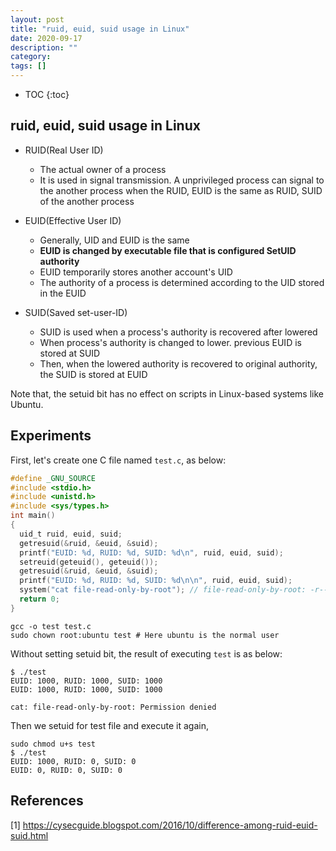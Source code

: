 ```yaml
---
layout: post
title: "ruid, euid, suid usage in Linux"
date: 2020-09-17
description: ""
category: 
tags: []
---
```

* TOC
{:toc}

## ruid, euid, suid usage in Linux

- RUID(Real User ID)
    - The actual owner of a process
    - It is used in signal transmission. A unprivileged process can signal to the another process when the RUID, EUID is the same as RUID, SUID of the another process

- EUID(Effective User ID)
    - Generally, UID and EUID is the same
    - **EUID is changed by executable file that is configured SetUID authority**
    - EUID temporarily stores another account's UID
    - The authority of a process is determined according to the UID stored in the EUID

- SUID(Saved set-user-ID)
    - SUID is used when a process's authority is recovered after lowered
    - When process's authority is changed to lower. previous EUID is stored at SUID
    - Then, when the lowered authority is recovered to original authority, the SUID is stored at EUID

Note that, the setuid bit has no effect on scripts in Linux-based systems like Ubuntu. 

## Experiments

First, let's create one C file named `test.c`, as below:

```C
#define _GNU_SOURCE
#include <stdio.h>
#include <unistd.h>
#include <sys/types.h>
int main()
{
  uid_t ruid, euid, suid; 
  getresuid(&ruid, &euid, &suid);
  printf("EUID: %d, RUID: %d, SUID: %d\n", ruid, euid, suid);
  setreuid(geteuid(), geteuid());
  getresuid(&ruid, &euid, &suid);
  printf("EUID: %d, RUID: %d, SUID: %d\n\n", ruid, euid, suid);
  system("cat file-read-only-by-root"); // file-read-only-by-root: -r-------- root root
  return 0;
}
```

```
gcc -o test test.c
sudo chown root:ubuntu test # Here ubuntu is the normal user
```

Without setting setuid bit, the result of executing `test` is as below:

```
$ ./test
EUID: 1000, RUID: 1000, SUID: 1000
EUID: 1000, RUID: 1000, SUID: 1000

cat: file-read-only-by-root: Permission denied
```

Then we setuid for test file and execute it again,

```
sudo chmod u+s test
$ ./test
EUID: 1000, RUID: 0, SUID: 0
EUID: 0, RUID: 0, SUID: 0

```

## References

[1] <https://cysecguide.blogspot.com/2016/10/difference-among-ruid-euid-suid.html>
